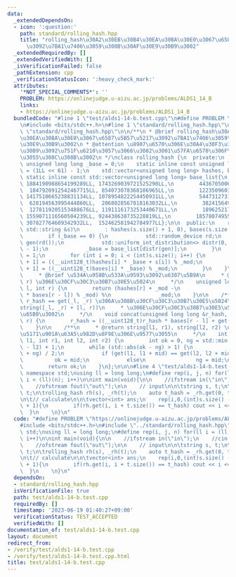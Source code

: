 ```yaml
---
data:
  _extendedDependsOn:
  - icon: ':question:'
    path: standard/rolling_hash.hpp
    title: "rolling_hash\u30A2\u30EB\u30B4\u30EA\u30BA\u30E0\u3067\u6587\u5B57\u5217\
      \u3092\u7BA1\u7406\u3059\u308B\u30AF\u30E9\u30B9\u3002"
  _extendedRequiredBy: []
  _extendedVerifiedWith: []
  _isVerificationFailed: false
  _pathExtension: cpp
  _verificationStatusIcon: ':heavy_check_mark:'
  attributes:
    '*NOT_SPECIAL_COMMENTS*': ''
    PROBLEM: https://onlinejudge.u-aizu.ac.jp/problems/ALDS1_14_B
    links:
    - https://onlinejudge.u-aizu.ac.jp/problems/ALDS1_14_B
  bundledCode: "#line 1 \"test/alds1-14-b.test.cpp\"\n#define PROBLEM \"https://onlinejudge.u-aizu.ac.jp/problems/ALDS1_14_B\"\
    \n#include <bits/stdc++.h>\n#line 1 \"standard/rolling_hash.hpp\"\n\n\n#line 6\
    \ \"standard/rolling_hash.hpp\"\n\n/**\n * @brief rolling_hash\u30A2\u30EB\u30B4\
    \u30EA\u30BA\u30E0\u3067\u6587\u5B57\u5217\u3092\u7BA1\u7406\u3059\u308B\u30AF\
    \u30E9\u30B9\u3002\n * @attention \u8907\u6570\u306E\u30A4\u30F3\u30B9\u30BF\u30F3\
    \u30B9\u3092\u751F\u6210\u3057\u3066\u3082\u3001\u57FA\u6570\u306F\u5171\u6709\
    \u3055\u308C\u308B\u3002\n */\nclass rolling_hash {\n  private:\n    static inline\
    \ unsigned long long _base = 0;\n    static inline const unsigned long long _mod\
    \ = (1LL << 61) - 1;\n    std::vector<unsigned long long> hashes, bases;\n   \
    \ static inline const std::vector<unsigned long long> base_list{\n        1809535154732661841LL,\
    \ 1884190988654199289LL, 1743269039721525290LL,\n        443670500607027996LL,\
    \  1847920912542467715LL, 854073078368186965LL,\n        1223509603385983965LL,\
    \ 1417510665238831134LL, 1078954822254450931LL,\n        544731273123194097LL,\
    \  628194563995444860LL,  2068028567818163032LL,\n        382415649034687899LL,\
    \  1278119205153488676LL, 1191116173253440671LL,\n        1896252179888216214LL,\
    \ 1559071116560504239LL, 924438638735228819LL,\n        1857807495571573189LL,\
    \ 307827764609342932LL,  152462581942784977LL};\n\n  public:\n    rolling_hash(const\
    \ std::string &s)\n        : hashes(s.size() + 1, 0), bases(s.size() + 1, 0) {\n\
    \        if (_base == 0) {\n            std::random_device rd;\n            std::mt19937\
    \ gen(rd());\n            std::uniform_int_distribution<> distr(0, base_list.size()\
    \ - 1);\n            _base = base_list[distr(gen)];\n        }\n        bases[0]\
    \ = 1;\n        for (int i = 0; i < (int)s.size(); i++) {\n            hashes[i\
    \ + 1] = ((__uint128_t)hashes[i] * _base + s[i]) % _mod;\n            bases[i\
    \ + 1] = ((__uint128_t)bases[i] * _base) % _mod;\n        }\n    }\n\n    /**\n\
    \     * @brief \u534A\u958B\u533A\u9593\u3092\u6307\u5B9A\n     * @return string[l,\
    \ r) \u306E\u30CF\u30C3\u30B7\u30E5\u5024\n     */\n    unsigned long long get(int\
    \ l, int r) {\n        return (hashes[r] + _mod -\n                ((__uint128_t)hashes[l]\
    \ * bases[r - l]) % _mod) %\n               _mod;\n    }\n\n    /**\n     * @brief\
    \ r_hash == get(_l, _r) \u306A\u308B\u30CF\u30C3\u30B7\u30E5\u5024\u3092\u3001\
    string([_l, _r) + [l, r))\n     * \u306E\u30CF\u30C3\u30B7\u30E5\u5024\u306B\u66F4\
    \u65B0\u3002\n     */\n    void concat(unsigned long long &r_hash, int l, int\
    \ r) {\n        r_hash = ((__uint128_t)r_hash * bases[r - l] + get(l, r)) % _mod;\n\
    \    }\n\n    /**\n     * @return string[l1, r1), string[l2, r2) \u306E\u6700\u9577\
    \u5171\u901A\u63A5\u982D\u8F9E\u306E\u9577\u3055\n     */\n    int longest_common_prefix(int\
    \ l1, int r1, int l2, int r2) {\n        int ok = 0, ng = std::min(r1 - l1, r2\
    \ - l2) + 1;\n        while (std::abs(ok - ng) > 1) {\n            int mid = (ok\
    \ + ng) / 2;\n            if (get(l1, l1 + mid) == get(l2, l2 + mid))\n      \
    \          ok = mid;\n            else\n                ng = mid;\n        }\n\
    \        return ok;\n    }\n};\n\n\n#line 4 \"test/alds1-14-b.test.cpp\"\nusing\
    \ namespace std;\nusing ll = long long;\n#define rep(i, j, n) for(ll i = (ll)(j);\
    \ i < (ll)(n); i++)\n\nint main(void){\n\n    //ifstream in(\"in\");\n    //cin.rdbuf(in.rdbuf());\n\
    \    //ofstream fout(\"out\");\n\n    // input\n\n\tstring s, t;\n\tcin >> s >>\
    \ t;\n\trolling_hash rh(s), _rh(t);\n    auto t_hash = _rh.get(0, t.size());\n\
    \n\t// calculate\n\n\tvector<int> ans;\n    rep(i,0,(int)s.size() - (int)t.size()\
    \ + 1){\n        if(rh.get(i, i + t.size()) == t_hash) cout << i << endl;\n  \
    \  }\n    \n}\n"
  code: "#define PROBLEM \"https://onlinejudge.u-aizu.ac.jp/problems/ALDS1_14_B\"\n\
    #include <bits/stdc++.h>\n#include \"../standard/rolling_hash.hpp\"\nusing namespace\
    \ std;\nusing ll = long long;\n#define rep(i, j, n) for(ll i = (ll)(j); i < (ll)(n);\
    \ i++)\n\nint main(void){\n\n    //ifstream in(\"in\");\n    //cin.rdbuf(in.rdbuf());\n\
    \    //ofstream fout(\"out\");\n\n    // input\n\n\tstring s, t;\n\tcin >> s >>\
    \ t;\n\trolling_hash rh(s), _rh(t);\n    auto t_hash = _rh.get(0, t.size());\n\
    \n\t// calculate\n\n\tvector<int> ans;\n    rep(i,0,(int)s.size() - (int)t.size()\
    \ + 1){\n        if(rh.get(i, i + t.size()) == t_hash) cout << i << endl;\n  \
    \  }\n    \n}\n"
  dependsOn:
  - standard/rolling_hash.hpp
  isVerificationFile: true
  path: test/alds1-14-b.test.cpp
  requiredBy: []
  timestamp: '2023-06-19 01:40:27+09:00'
  verificationStatus: TEST_ACCEPTED
  verifiedWith: []
documentation_of: test/alds1-14-b.test.cpp
layout: document
redirect_from:
- /verify/test/alds1-14-b.test.cpp
- /verify/test/alds1-14-b.test.cpp.html
title: test/alds1-14-b.test.cpp
---
```


